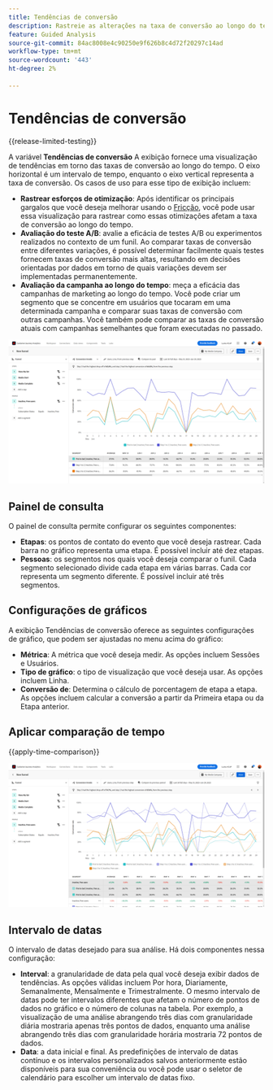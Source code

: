```yaml
---
title: Tendências de conversão
description: Rastreie as alterações na taxa de conversão ao longo do tempo.
feature: Guided Analysis
source-git-commit: 84ac8008e4c90250e9f626b8c4d72f20297c14ad
workflow-type: tm+mt
source-wordcount: '443'
ht-degree: 2%

---
```


# Tendências de conversão

{{release-limited-testing}}

A variável **Tendências de conversão** A exibição fornece uma visualização de tendências em torno das taxas de conversão ao longo do tempo. O eixo horizontal é um intervalo de tempo, enquanto o eixo vertical representa a taxa de conversão. Os casos de uso para esse tipo de exibição incluem:

* **Rastrear esforços de otimização**: Após identificar os principais gargalos que você deseja melhorar usando o [Fricção](friction.md), você pode usar essa visualização para rastrear como essas otimizações afetam a taxa de conversão ao longo do tempo.
* **Avaliação do teste A/B**: avalie a eficácia de testes A/B ou experimentos realizados no contexto de um funil. Ao comparar taxas de conversão entre diferentes variações, é possível determinar facilmente quais testes fornecem taxas de conversão mais altas, resultando em decisões orientadas por dados em torno de quais variações devem ser implementadas permanentemente.
* **Avaliação da campanha ao longo do tempo**: meça a eficácia das campanhas de marketing ao longo do tempo. Você pode criar um segmento que se concentre em usuários que tocaram em uma determinada campanha e comparar suas taxas de conversão com outras campanhas. Você também pode comparar as taxas de conversão atuais com campanhas semelhantes que foram executadas no passado.

![Tendências de conversão](../assets/conversion-trends.png)

## Painel de consulta

O painel de consulta permite configurar os seguintes componentes:

* **Etapas**: os pontos de contato do evento que você deseja rastrear. Cada barra no gráfico representa uma etapa. É possível incluir até dez etapas.
* **Pessoas**: os segmentos nos quais você deseja comparar o funil. Cada segmento selecionado divide cada etapa em várias barras. Cada cor representa um segmento diferente. É possível incluir até três segmentos.

## Configurações de gráficos

A exibição Tendências de conversão oferece as seguintes configurações de gráfico, que podem ser ajustadas no menu acima do gráfico:

* **Métrica**: A métrica que você deseja medir. As opções incluem Sessões e Usuários.
* **Tipo de gráfico**: o tipo de visualização que você deseja usar. As opções incluem Linha.
* **Conversão de**: Determina o cálculo de porcentagem de etapa a etapa. As opções incluem calcular a conversão a partir da Primeira etapa ou da Etapa anterior.

## Aplicar comparação de tempo

{{apply-time-comparison}}

![Comparação de tempo de tendências de conversão](../assets/conversion-trends-compare.png)

## Intervalo de datas

O intervalo de datas desejado para sua análise. Há dois componentes nessa configuração:

* **Interval**: a granularidade de data pela qual você deseja exibir dados de tendências. As opções válidas incluem Por hora, Diariamente, Semanalmente, Mensalmente e Trimestralmente. O mesmo intervalo de datas pode ter intervalos diferentes que afetam o número de pontos de dados no gráfico e o número de colunas na tabela. Por exemplo, a visualização de uma análise abrangendo três dias com granularidade diária mostraria apenas três pontos de dados, enquanto uma análise abrangendo três dias com granularidade horária mostraria 72 pontos de dados.
* **Data**: a data inicial e final. As predefinições de intervalo de datas contínuo e os intervalos personalizados salvos anteriormente estão disponíveis para sua conveniência ou você pode usar o seletor de calendário para escolher um intervalo de datas fixo.
